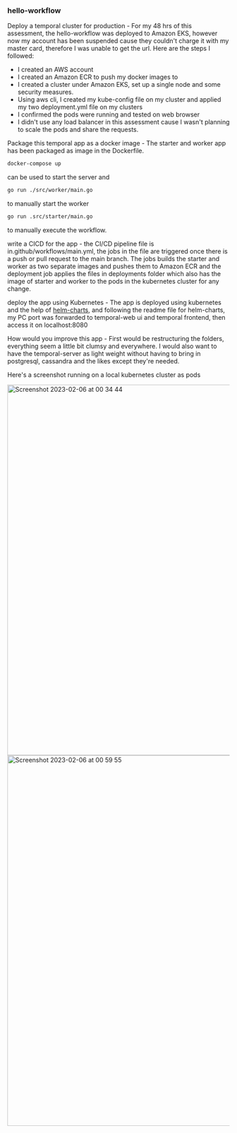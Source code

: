 ### hello-workflow

Deploy a temporal cluster for production - 
For my 48 hrs of this assessment, the hello-workflow was deployed to Amazon EKS, however now my account has been suspended cause they couldn't charge it with my master card, therefore I was unable to get the url.
Here are the steps I followed:
- I created an AWS account
- I created an Amazon ECR to push my docker images to
- I created a cluster under Amazon EKS, set up a single node and some security measures.
- Using aws cli, I created my kube-config file on my cluster and applied my two deployment.yml file on my clusters
- I confirmed the pods were running and tested on web browser
- I didn't use any load balancer in this assessment cause I wasn't planning to scale the pods and share the requests.


Package this temporal app as a docker image - The starter and worker app has been packaged as image in the Dockerfile. 
```bash
docker-compose up
```
can be used to start the server
and 
```bash
go run ./src/worker/main.go
```
to manually start the worker
```bash
go run .src/starter/main.go
```
to manually execute the workflow.


write a CICD for the app - the CI/CD pipeline file is in.github/workflows/main.yml, the jobs in the file are triggered once there is a push or pull request to the main branch. The jobs builds the starter and worker as two separate images and pushes them to Amazon ECR and the deployment job applies the files in deployments folder which also has the image of starter and worker to the pods in the kubernetes cluster for any change.

deploy the app using Kubernetes - The app is deployed using kubernetes and the help of [helm-charts](https://github.com/temporalio/helm-charts), and following the readme file for helm-charts, my PC port was forwarded to temporal-web ui and temporal frontend, then access it on localhost:8080

How would you improve this app - First would be restructuring the folders, everything seem a little bit clumsy and everywhere.
I would also want to have the temporal-server as light weight without having to bring in postgresql, cassandra and the likes except they're needed.

Here's a screenshot running on a local kubernetes cluster as pods
<div>
    <img width="840" alt="Screenshot 2023-02-06 at 00 34 44" src="https://user-images.githubusercontent.com/47679952/216852408-3ecb4040-0353-4355-a2c2-d760ab4aa939.png">
    <img width="840" alt="Screenshot 2023-02-06 at 00 59 55" src="https://user-images.githubusercontent.com/47679952/216853559-2536a00d-6fc5-4b73-ad47-4ac2d4437d9f.png">
</div>
